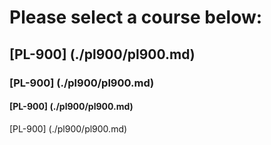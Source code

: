 # Please select a course below:

## [PL-900] (./pl900/pl900.md)

### [PL-900] (./pl900/pl900.md)

#### [PL-900] (./pl900/pl900.md)

[PL-900] (./pl900/pl900.md)

